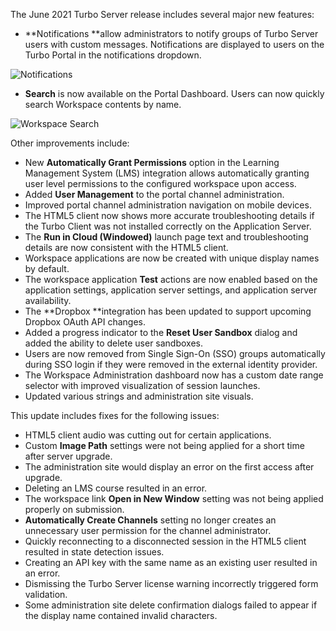  The June 2021 Turbo Server release includes several major new features:

- **Notifications **allow administrators to notify groups of Turbo Server users with custom messages. Notifications are displayed to users on the Turbo Portal in the notifications dropdown.

![Notifications](https://hub.turbo.net/images/docs/notifications.png)
- **Search** is now available on the Portal Dashboard. Users can now quickly search Workspace contents by name.

![Workspace Search](https://hub.turbo.net/images/docs/search.png)

Other improvements include:

- New **Automatically Grant Permissions** option in the Learning Management System (LMS) integration allows automatically granting user level permissions to the configured workspace upon access.
- Added **User Management** to the portal channel administration.
- Improved portal channel administration navigation on mobile devices.
- The HTML5 client now shows more accurate troubleshooting details if the Turbo Client was not installed correctly on the Application Server.
- The **Run in Cloud (Windowed)** launch page text and troubleshooting details are now consistent with the HTML5 client.
- Workspace applications are now be created with unique display names by default.
- The workspace application **Test** actions are now enabled based on the application settings, application server settings, and application server availability.
- The **Dropbox **integration has been updated to support upcoming Dropbox OAuth API changes.
- Added a progress indicator to the **Reset User Sandbox** dialog and added the ability to delete user sandboxes.
- Users are now removed from Single Sign-On (SSO) groups automatically during SSO login if they were removed in the external identity provider.
- The Workspace Administration dashboard now has a custom date range selector with improved visualization of session launches.
- Updated various strings and administration site visuals.

This update includes fixes for the following issues:

- HTML5 client audio was cutting out for certain applications.
- Custom **Image Path** settings were not being applied for a short time after server upgrade.
- The administration site would display an error on the first access after upgrade.
- Deleting an LMS course resulted in an error.
- The workspace link **Open in New Window** setting was not being applied properly on  submission.
- **Automatically Create Channels** setting no longer creates an unnecessary user permission for the channel administrator.
- Quickly reconnecting to a disconnected session in the HTML5 client resulted in state detection issues.
- Creating an API key with the same name as an existing user resulted in an error.
- Dismissing the Turbo Server license warning incorrectly triggered form validation.
- Some administration site delete confirmation dialogs failed to appear if the display name contained invalid characters.

 

